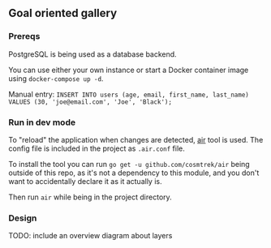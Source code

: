 ## Goal oriented gallery

### Prereqs

PostgreSQL is being used as a database backend.

You can use either your own instance or start a Docker container image using `docker-compose up -d`.

Manual entry:
`INSERT INTO users (age, email, first_name, last_name) VALUES (30, 'joe@email.com', 'Joe', 'Black');`

### Run in dev mode

To "reload" the application when changes are detected, [air](https://github.com/cosmtrek/air) tool is used. The config file is included in the project as `.air.conf` file.

To install the tool you can run `go get -u github.com/cosmtrek/air` being outside of this repo, as it's not a dependency to this module, and you don't want to accidentally declare it as it actually is.

Then run `air` while being in the project directory.

### Design

TODO: include an overview diagram about layers
